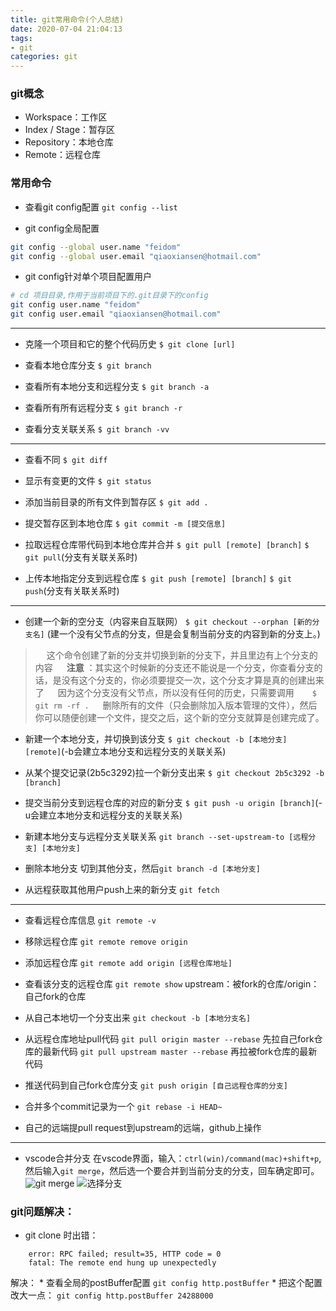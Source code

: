 ```yaml
---
title: git常用命令(个人总结)
date: 2020-07-04 21:04:13
tags: 
- git
categories: git
---
```

### git概念
* Workspace：工作区
* Index / Stage：暂存区
* Repository：本地仓库
* Remote：远程仓库

### 常用命令
* 查看git config配置
`git config --list`

* git config全局配置
```bash
git config --global user.name "feidom"
git config --global user.email "qiaoxiansen@hotmail.com"
```

* git config针对单个项目配置用户
```bash
# cd 项目目录,作用于当前项目下的.git目录下的config
git config user.name "feidom"
git config user.email "qiaoxiansen@hotmail.com"
```
---
* 克隆一个项目和它的整个代码历史
`$ git clone [url]`

* 查看本地仓库分支
`$ git branch`

* 查看所有本地分支和远程分支
`$ git branch -a`

* 查看所有所有远程分支
`$ git branch -r`

* 查看分支关联关系
`$ git branch -vv`
---
* 查看不同
`$ git diff`

* 显示有变更的文件
`$ git status`

* 添加当前目录的所有文件到暂存区
`$ git add .`

* 提交暂存区到本地仓库
`$ git commit -m [提交信息]`

* 拉取远程仓库带代码到本地仓库并合并
`$ git pull [remote] [branch]`
`$ git pull`(分支有关联关系时)

* 上传本地指定分支到远程仓库
`$ git push [remote] [branch]`
`$ git push`(分支有关联关系时)
---
* 创建一个新的空分支（内容来自互联网）
`$ git checkout --orphan [新的分支名]` (建一个没有父节点的分支，但是会复制当前分支的内容到新的分支上。)

>&emsp; 这个命令创建了新的分支并切换到新的分支下，并且里边有上个分支的内容
&emsp; **注意** ：其实这个时候新的分支还不能说是一个分支，你查看分支的话，是没有这个分支的，你必须要提交一次，这个分支才算是真的创建出来了
&emsp; 因为这个分支没有父节点，所以没有任何的历史，只需要调用
&emsp; ` $ git rm -rf .`
&emsp; 删除所有的文件（只会删除加入版本管理的文件），然后你可以随便创建一个文件，提交之后，这个新的空分支就算是创建完成了。

* 新建一个本地分支，并切换到该分支
`$ git checkout -b [本地分支] [remote]`(-b会建立本地分支和远程分支的关联关系)
* 从某个提交记录(2b5c3292)拉一个新分支出来
`$ git checkout 2b5c3292 -b [branch]`
* 提交当前分支到远程仓库的对应的新分支
`$ git push -u origin [branch]`(-u会建立本地分支和远程分支的关联关系)
* 新建本地分支与远程分支关联关系
`git branch --set-upstream-to [远程分支] [本地分支]`
* 删除本地分支
切到其他分支，然后`git branch -d [本地分支]`

* 从远程获取其他用户push上来的新分支
`git fetch`
---
* 查看远程仓库信息
`git remote -v`

* 移除远程仓库
`git remote remove origin`

* 添加远程仓库
`git remote add origin [远程仓库地址]`

* 查看该分支的远程仓库
`git remote show`
upstream：被fork的仓库/origin：自己fork的仓库

* 从自己本地切一个分支出来
`git checkout -b [本地分支名]`

* 从远程仓库地址pull代码
`git pull origin master --rebase` 先拉自己fork仓库的最新代码
`git pull upstream master --rebase` 再拉被fork仓库的最新代码

* 推送代码到自己fork仓库分支
`git push origin [自己远程仓库的分支]`

* 合并多个commit记录为一个
`git rebase -i HEAD~`

* 自己的远端提pull request到upstream的远端，github上操作

---
* vscode合并分支
在vscode界面，输入：`ctrl(win)/command(mac)+shift+p`,然后输入`git merge`，然后选一个要合并到当前分支的分支，回车确定即可。
![git merge](https://image-static.segmentfault.com/800/712/800712115-59e96580eae4c_articlex)
![选择分支](https://image-static.segmentfault.com/236/385/2363856556-59e965b2e3674_articlex)
    

### git问题解决：
* git clone 时出错： 
```
    error: RPC failed; result=35, HTTP code = 0
    fatal: The remote end hung up unexpectedly
```
解决：
    * 查看全局的postBuffer配置 `git config http.postBuffer`
    * 把这个配置改大一点： `git config http.postBuffer 24288000`
    
